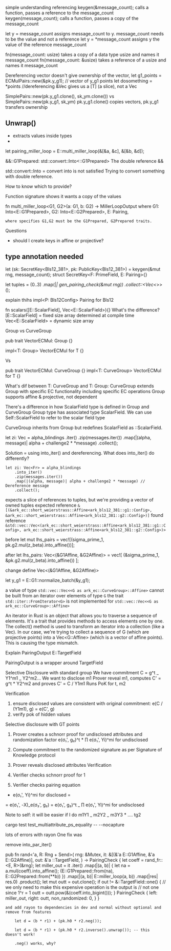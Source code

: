 simple understanding referencing
keygen(&message_count); calls a function, passes a reference to the message_count
keygen(message_count); calls a function, passes a copy of the message_count

let y = message_count assigns message_count to y. message_count needs to be the value and not a reference
let y = \*message_count assigns y the value of the reference message_count

fn(message_count: usize) takes a copy of a data type usize and names it message_count
fn(message_count: &usize) takes a reference of a usize and names it message_count

Dereferencing vector doesn't give ownership of the vector,
let g1_points = ECMulPairs::new(&pk.y_g1); // vector of y_g1 points
let dosomething = \*points //dereferencing &Vec<T> gives us a [T] (a slice), not a Vec<T>

SimplePairs::new(pk.y_g1.clone(), sk_ym.clone()) vs SimplePairs::new(pk.y_g1, sk_ym)
pk.y_g1.clone() copies vectors, pk.y_g1 transfers ownership

## Unwrap()

- extracts values inside types
-

let pairing_miller_loop = E::multi_miller_loop(&[&a, &c], &[&b, &d]);

&&<E as ark_ec::pairing::Pairing>::G1Prepared: std::convert::Into<<E as ark_ec::pairing::Pairing>::G1Prepared>
The double reference &&

std::convert::Into = convert into is not satisfied
Trying to convert something with double reference.

How to know which to provide?

Function signature shows it wants a copy of the values

fn multi_miller_loop<G1, G2>(a: G1, b: G2) -> MillerLoopOutput<E>
where
G1: Into<E::G1Prepared>,
G2: Into<E::G2Prepared>,
E: Pairing,

    where specifies G1,G2 must be the G1Prepared, G2Prepared traits.

Questions

- should I create keys in affine or projective?

## type annotation needed

let (sk: SecretKey<Bls12_381>, pk: PublicKey<Bls12_381>) = keygen(&mut rng, message_count);
struct SecretKey<F: PrimeField, E: Pairing>{}

let tuples = (0..3)
.map(|_| gen_pairing_check(&mut rng))
.collect::<Vec<_>>();

explain thihs
impl<P: Bls12Config> Pairing for Bls12<P>

fn scalars([E::ScalarField], Vec<E::ScalarField>){}
What's the difference?
[E::ScalarField] = fixed size array determined at compile time
Vec<E::ScalarField> = dynamic size array

Group vs CurveGroup

pub trait VectorECMul: Group {}

impl<T: Group> VectorECMul for T {}

Vs

pub trait VectorECMul: CurveGroup {}
impl<T: CurveGroup> VectorECMul for T {}

What's dif between T: CurveGroup and T: Group:
CurveGroup extends Group with specific EC functionality including specific EC operations
Group supports affine & projective, not dependent

There's a difference in how ScalarField type is defined in Group and CurveGroup
Group type has associated type ScalarField. We can use Self::ScalarField to refer to the scalar field type

CurveGroup inherits from Group but redefines ScalarField as <Self as Group>::ScalarField.

let zi: Vec<Fr> = alpha_blindings
.iter()
.zip(messages.iter())
.map(|(alpha, message)| alpha + challenge2 \* \*message)
.collect();

Solution = using into_iter() and dereferencing.
What does into_iter() do differently?

    let zi: Vec<Fr> = alpha_blindings
        .into_iter()
        .zip(messages.iter())
        .map(|(alpha, message)| alpha + challenge2 * *message) // Dereference message
        .collect();

expects a slice of references to tuples, but we're providing a vector of owned tuples
expected reference `&[(&ark_ec::short_weierstrass::Affine<ark_bls12_381::g1::Config>, &ark_ec::short_weierstrass::Affine<ark_bls12_381::g2::Config>)]`
found reference `&std::vec::Vec<(ark_ec::short_weierstrass::Affine<ark_bls12_381::g1::Config>, ark_ec::short_weierstrass::Affine<ark_bls12_381::g2::Config>)>`

before
let mut lhs_pairs = vec![(sigma_prime_1, pk.g2.mul(z_beta).into_affine())];

after
let lhs_pairs: Vec<(&G1Affine, &G2Affine)> = vec![
    (&sigma_prime_1, &pk.g2.mul(z_beta).into_affine())
];

change
define Vec<(&G1Affine, &G2Affine)>

let y_g1 = E::G1::normalize_batch(&y_g1);

a value of type `std::vec::Vec<<G as ark_ec::CurveGroup>::Affine>` cannot be built from an iterator over elements of type `G`
the trait `std::iter::FromIterator<G>` is not implemented for `std::vec::Vec<<G as ark_ec::CurveGroup>::Affine>`

An iterator in Rust is an object that allows you to traverse a sequence of elements. It's a trait that provides methods to access elements one by one.
The collect() method is used to transform an iterator into a collection (like a Vec).
In our case, we're trying to collect a sequence of G (which are projective points) into a Vec<G::Affine> (which is a vector of affine points). This is causing the type mismatch.

Explain
PairingOutput<E>
E::TargetField

PairingOutput is a wrapper around TargetField

Selective Disclosure with standard group
We have commitment C = g^t _ Y1^m1 _ Y2^m2...
We want to disclose m1
Prover reveal m1, computes C' = g^t \* Y2^m2 and proves C' = C / Y1m1
Runs PoK for t, m2

Verification

1. ensure disclosed values are consistent with original commitment: e(C / (Y1m1), g) = e(C', g)
2. verify pok of hidden values

Selective disclosure with GT points

1. Prover creates a schnorr proof for undisclosed attributes and randomization factor
   e(σ₁', g₂)^t \* ∏ e(σ₁', Yi)^mi for undisclosed

2. Compute commitment to the randomized signature as per Signature of Knowledge protocol
3. Prover reveals disclosed attributes
   Verification
4. Verifier checks schnorr proof for 1
5. Verifier checks pairing equation

- e(σ₁', Yi)^mi for disclosed =

=
e(σ₁', -X)_e(σ₂', g₂) = e(σ₁', g₂)^t _ ∏ e(σ₁', Yi)^mi for undisclosed

Note to self: it will be easier if I do m1Y1 _ m2Y2 _ m3Y3 \* .... tg2

cargo test test_multiattribute_ps_equality -- --nocapture



lots of errors with rayon
One fix was

remove into_par_iter()

pub fn rand<'a, R: Rng + Send>(
        rng: &Mutex<R>,
        it: &[(&'a E::G1Affine, &'a E::G2Affine)],
        out: &'a <E as Pairing>::TargetField,
    ) -> PairingCheck<E> {
        let coeff = rand_fr::<E, R>(&rng);
        let miller_out = it
            .iter()
            .map(|(a, b)| {
                let na = a.mul(coeff).into_affine();
                (E::G1Prepared::from(na), E::G2Prepared::from(**b))
            })
            .map(|(a, b)| E::miller_loop(a, b))
            .map(|res| res.0)
            .product();
        let mut outt = out.clone();
        if out != &<E as Pairing>::TargetField::one() {
            // we only need to make this expensive operation is the output is
            // not one since 1^r = 1
            outt = outt.pow(&(coeff.into_bigint()));
        }
        PairingCheck {
            left: miller_out,
            right: outt,
            non_randomized: 0,
        }
    }

    and add rayon to dependencies in dev and normal without optional and remove from features
    
        let d = (b * r1) + (pk.h0 * r2.neg());

        let d = (b * r1) + (pk.h0 * r2.inverse().unwrap()); -- this doesn't work!

        .neg() works, why?
        